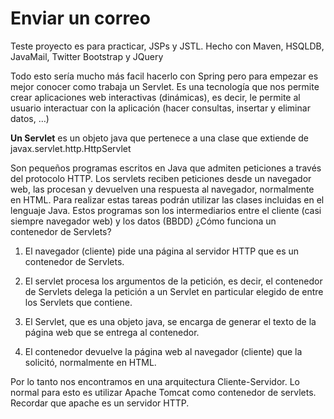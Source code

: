 <h1>Enviar un correo</h1>

<p>Teste proyecto es para practicar, JSPs y JSTL. Hecho con
	Maven, HSQLDB, JavaMail, Twitter Bootstrap y JQuery</p>

<p>
Todo esto sería mucho más facil hacerlo con Spring pero para empezar es mejor conocer
como trabaja un Servlet.
	Es una tecnología que nos permite crear aplicaciones web interactivas (dinámicas), es decir, le permite al usuario interactuar con la aplicación (hacer consultas, insertar y eliminar datos, …)

<strong>Un Servlet</strong> es un objeto java que pertenece a una clase que extiende de javax.servlet.http.HttpServlet

Son pequeños programas escritos en Java que admiten peticiones a través del protocolo HTTP. Los servlets reciben peticiones desde un navegador web, las procesan y devuelven una respuesta al navegador, normalmente en HTML. Para realizar estas tareas podrán utilizar las clases incluidas en el lenguaje Java. Estos programas son los intermediarios entre el cliente (casi siempre navegador web) y los datos (BBDD)
¿Cómo funciona un contenedor de Servlets?

1. El navegador (cliente) pide una página al servidor HTTP que es un contenedor de Servlets.

2. El servlet procesa los argumentos de la petición, es decir, el contenedor de Servlets delega la petición a un Servlet en particular elegido de entre los Servlets que contiene.

3. El Servlet, que es una objeto java, se encarga de generar el texto de la página web que se entrega al contenedor.

4. El contenedor devuelve la página web al navegador (cliente) que la solicitó, normalmente en HTML.

Por lo tanto nos encontramos en una arquitectura Cliente-Servidor. Lo normal para esto es utilizar Apache Tomcat como contenedor de servlets. Recordar que apache es un servidor HTTP.
